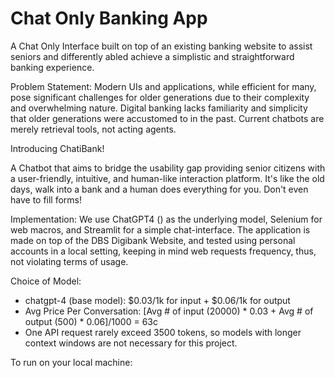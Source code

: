 # Chat Only Banking App

A Chat Only Interface built on top of an existing banking website to assist seniors and differently abled achieve a simplistic and straightforward banking experience.

Problem Statement: Modern UIs and applications, while efficient for many, pose significant challenges for older generations due to their complexity and overwhelming nature. Digital banking lacks familiarity and simplicity that older generations were accustomed to in the past. Current chatbots are merely retrieval tools, not acting agents.

Introducing ChatiBank!

A Chatbot that aims to bridge the usability gap providing senior citizens with a user-friendly, intuitive, and human-like interaction platform. It's like the old days, walk into a bank and a human does everything for you. Don't even have to fill forms!

Implementation: We use ChatGPT4 () as the underlying model, Selenium for web macros, and Streamlit for a simple chat-interface. The application is made on top of the DBS Digibank Website, and tested using personal accounts in a local setting, keeping in mind web requests frequency, thus, not violating terms of usage. 

Choice of Model: 
- chatgpt-4 (base model): $0.03/1k for input + $0.06/1k for output
- Avg Price Per Conversation:  [Avg # of input (20000) * 0.03 + Avg # of output (500) * 0.06]/1000 = 63c
- One API request rarely exceed 3500 tokens, so models with longer context windows are not necessary for this project.


To run on your local machine:

